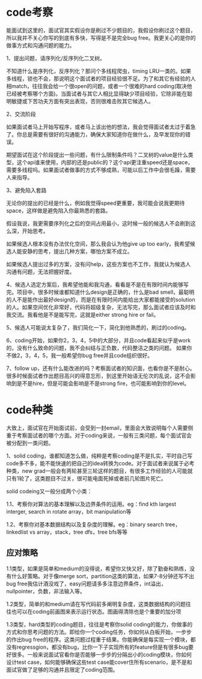 # code考察

能面试到这里的，面试官其实假设你是刷过不少题目的，我假设你刷过这个题目，所以我并不关心你写的到底有多快，写得是不是完全bug free。我更关心的是你的做事方式和沟通问题的能力。

1、提出问题，请序列化/反序列化二叉树。

不知道什么是序列化，反序列化？那问个多线程爬虫，timing LRU一类的。如果多线程，锁也不会，那说明这个面试者的项目经验很不足。为了和其它有经验的人相match，往往我会给一个很open的问题，或者一个很难的hard coding(取决他已经被考察哪个方面)。当面试者与其它人相比显得缺少项目经验，它除非能在聪明敏捷或下苦功夫方面有突出表现，否则很难击败其它候选人。

2、交流阶段

如果面试者马上开始写程序，或者马上该出他的想法，我会觉得面试者太过于着急了。你总是需要有很好的沟通能力，确保大家知道你在做什么，及早发现你的错误。

期望面试在这个阶段提出一些问题，有什么限制条件吗？二叉树的value是什么类型，这个api谁来使用，内部的还是public的？这个api更注重speed还是space，需要多线程吗。如果面试者做事的方式不够成熟，可能以后工作中会很毛躁，需要人来指导。


3、避免陷入套路

无论你的提出的已经是什么，例如我觉得speed更重要，我可能会说我更期待space，这样做是避免陷入你最熟悉的套路。

假设我说，我更需要序列化之后的空间占用最小，这时候一般的候选人不会刷到这么深，开始思考。

如果候选人根本没有办法优化空间，那么我会认为他give up too early，我希望候选人能安静的思考，提出几种方案，哪怕方案不成立。

如果候选人提出过多的方案，没有问help，这些方案也不工作，我就认为候选人沟通有问题，无法把握好度。

4、候选人选定方案后，我希望他能和我沟通，看看是不是在有限时间内能够写完。项目中，很多时候谁都知道什么design是正确的，什么是bad smell，最聪明的人不是能作出最好design的，而是在有限时间内能给出大家都能接受的solution的人。如果空间优化非常好，代码将超级复杂，无法写完，那么面试者应该及时和我交流。我看他是不是能写完，这就是either strong hire or fail。

5、候选人可能说太复杂了，我们简化一下，简化到他熟悉的，刷过的coding。

6、coding开始，如果你2，3，4，5中的大部分，并且code看起来似乎是work的，没有什么致命的问题，我不会纠结与正负数，代码整洁之类的问题。
如果你不做2，3，4，5，我一般希望你bug free并且code组织很好。

7、follow up，还有什么能改进的吗？考察面试者的知识面，也看你是不是耐心。很多时候面试者作出题目高兴的得意忘形，到这里开始语无伦次的乱说，这不会影响到是不是hire，但是可能会影响是不是strong fire，也可能影响到你的level。

# code种类

大致上，面试官在开始面试前，会受到一封email，里面会大致说明每个人需要侧重于考察面试者的哪个方面。对于coding来说，一般有三类问题，每个面试官会被分配到一类问题。

1、solid coding，谁都知道怎么做，纯粹是考察coding是不是扎实，平时自己写code多不多，能不能快速的把自己的idea转换为code。对于面试者来说属于必考种类，new grad一般会有两轮甚至三轮这样的题目，有很多工作经验的人可能就只有1轮了，这类题目不过关，很可能电面死掉或者前几轮图片死亡。

solid codeing又一般分成两个小类：

1.1、考察你对算法的基本理解以及边界条件的运用。eg：find kth largest interger, search in rotate array，bit manipulation等

1.2、考察你对基本数据结构以及复杂度的理解。eg：binary search tree，linkedlist vs array，stack，tree dfs，tree bfs等等

## 应对策略

1.1类型，如果是简单和medium的没得说，希望你又快又好，除了勤奋和熟练，没有什么好策略。对于像merge sort，partition这类的算法，如果7-8分钟还写不出bug free我估计酒没戏了，easy问题请多多注意边界条件，int溢出，nullpointer，负数，非法输入等。

1.2类型，简单的和medium请在写代码前多阐明复杂度，这类数据结构的问题往往也可以在coding前画图来表示运行状态。图画得清除也是个重要的加分项

1.3类型，hard类型的coding题目，往往是考察你solid coding的能力，你做事的方式和你思考问题的方法。即给你一个coding任务，你如何从白板开始，一步步的作出bug free的程序。这类问题过程重于结果。你能确保是每实现一个模块，都没有regressgion，都没有bug，比你一下子实现所有的feature但是有很多bug要好很多。一般来说面试官看你是否能够一步步的分隔出小的coding模块，你如何设计test case，如何能够确保这些test case能cover住所有scenario，是不是和面试官做了足够的沟通并且限定了coding范围。



